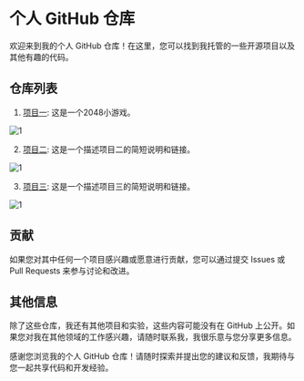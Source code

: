 # 个人 GitHub 仓库

欢迎来到我的个人 GitHub 仓库！在这里，您可以找到我托管的一些开源项目以及其他有趣的代码。

## 仓库列表

1. [项目一]([https://github.com/lhwebpage/2048]): 这是一个2048小游戏。

![1](https://user-images.githubusercontent.com/112057820/261802941-0160719f-c81a-4758-9579-a11050566e7e.png)

2. [项目二](https://github.com/username/project2): 这是一个描述项目二的简短说明和链接。

![1](https://via.placeholder.com/400x200?text=2)

3. [项目三](https://github.com/username/project3): 这是一个描述项目三的简短说明和链接。

![1](https://via.placeholder.com/400x100?text=3)


## 贡献

如果您对其中任何一个项目感兴趣或愿意进行贡献，您可以通过提交 Issues 或 Pull Requests 来参与讨论和改进。

## 其他信息

除了这些仓库，我还有其他项目和实验，这些内容可能没有在 GitHub 上公开。如果您对我在其他领域的工作感兴趣，请随时联系我，我很乐意与您分享更多信息。

感谢您浏览我的个人 GitHub 仓库！请随时探索并提出您的建议和反馈，我期待与您一起共享代码和开发经验。
